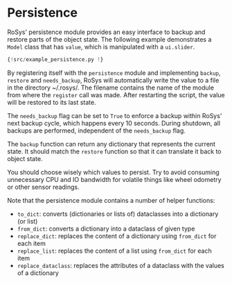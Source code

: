 # Persistence

RoSys' persistence module provides an easy interface to backup and restore parts of the object state.
The following example demonstrates a `Model` class that has `value`, which is manipulated with a `ui.slider`.

```python
{!src/example_persistence.py !}
```

By registering itself with the `persistence` module and implementing `backup`, `restore` and `needs_backup`, RoSys will automatically write the value to a file in the directory ~/.rosys/.
The filename contains the name of the module from where the `register` call was made.
After restarting the script, the value will be restored to its last state.

The `needs_backup` flag can be set to `True` to enforce a backup within RoSys' next backup cycle, which happens every 10 seconds.
During shutdown, all backups are performed, independent of the `needs_backup` flag.

The `backup` function can return any dictionary that represents the current state.
It should match the `restore` function so that it can translate it back to object state.

You should choose wisely which values to persist.
Try to avoid consuming unnecessary CPU and IO bandwidth for volatile things like wheel odometry or other sensor readings.

Note that the persistence module contains a number of helper functions:

- `to_dict`: converts (dictionaries or lists of) dataclasses into a dictionary (or list)
- `from_dict`: converts a dictionary into a dataclass of given type
- `replace_dict`: replaces the content of a dictionary using `from_dict` for each item
- `replace_list`: replaces the content of a list using `from_dict` for each item
- `replace_dataclass`: replaces the attributes of a dataclass with the values of a dictionary
